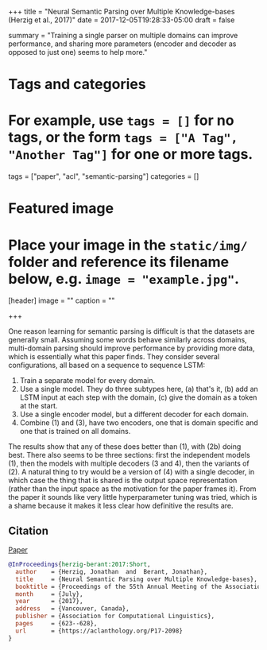 +++
title = "Neural Semantic Parsing over Multiple Knowledge-bases (Herzig et al., 2017)"
date = 2017-12-05T19:28:33-05:00
draft = false

summary = "Training a single parser on multiple domains can improve performance, and sharing more parameters (encoder and decoder as opposed to just one) seems to help more."

# Tags and categories
# For example, use `tags = []` for no tags, or the form `tags = ["A Tag", "Another Tag"]` for one or more tags.
tags = ["paper", "acl", "semantic-parsing"]
categories = []

# Featured image
# Place your image in the `static/img/` folder and reference its filename below, e.g. `image = "example.jpg"`.
[header]
image = ""
caption = ""

+++

One reason learning for semantic parsing is difficult is that the datasets are generally small.
Assuming some words behave similarly across domains, multi-domain parsing should improve performance by providing more data, which is essentially what this paper finds.
They consider several configurations, all based on a sequence to sequence LSTM:

1. Train a separate model for every domain.
2. Use a single model. They do three subtypes here, (a) that's it, (b) add an LSTM input at each step with the domain, (c) give the domain as a token at the start.
3. Use a single encoder model, but a different decoder for each domain.
4. Combine (1) and (3), have two encoders, one that is domain specific and one that is trained on all domains.

The results show that any of these does better than (1), with (2b) doing best.
There also seems to be three sections: first the independent models (1), then the models with multiple decoders (3 and 4), then the variants of (2).
A natural thing to try would be a version of (4) with a single decoder, in which case the thing that is shared is the output space representation (rather than the input space as the motivation for the paper frames it).
From the paper it sounds like very little hyperparameter tuning was tried, which is a shame because it makes it less clear how definitive the results are.

## Citation

[Paper](https://aclanthology.org/P17-2098)

```bibtex
@InProceedings{herzig-berant:2017:Short,
  author    = {Herzig, Jonathan  and  Berant, Jonathan},
  title     = {Neural Semantic Parsing over Multiple Knowledge-bases},
  booktitle = {Proceedings of the 55th Annual Meeting of the Association for Computational Linguistics (Volume 2: Short Papers)},
  month     = {July},
  year      = {2017},
  address   = {Vancouver, Canada},
  publisher = {Association for Computational Linguistics},
  pages     = {623--628},
  url       = {https://aclanthology.org/P17-2098}
}
```
